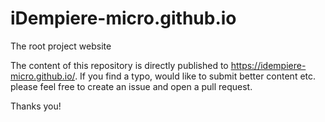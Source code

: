 # iDempiere-micro.github.io
The root project website

The content of this repository is directly published to https://idempiere-micro.github.io/. If you find a typo, 
would like to submit better content etc. please feel free to create an issue and open a pull request. 

Thanks you!
